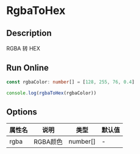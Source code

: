 # RgbaToHex

## Description
RGBA 转 HEX

## Run Online

<RunCode :dependency="`
const rgbaToHex = (rgba: number[]): string => {
  const [r, g, b, a] = rgba
  if (r >= 0 && r <= 255 && g >= 0 && g <= 255 && b >= 0 && b <= 255)
    return \`#\${((1 << 24) + (r << 16) + (g << 8) + b).toString(16).slice(1)}\${(a || a === 0) ? (a * 255 | 1 << 8).toString(16).slice(1) : ''}\`
  return ''
}`">

```ts
const rgbaColor: number[] = [128, 255, 76, 0.4]

console.log(rgbaToHex(rgbaColor))
```

</RunCode>

## Options

<div class="utils-table">

| 属性名 | 说明 | 类型 | 默认值 |
| --- | --- | --- | --- |
| rgba | RGBA颜色 | number[] | - |

</div>
